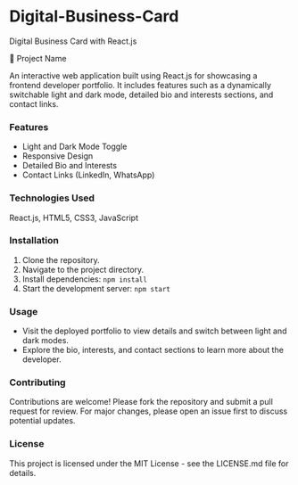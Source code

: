 # Digital-Business-Card
Digital Business Card with React.js

🚀 Project Name

An interactive web application built using React.js for showcasing a frontend developer portfolio. It includes features such as a dynamically switchable light and dark mode, detailed bio and interests sections, and contact links.

### Features
- Light and Dark Mode Toggle
- Responsive Design
- Detailed Bio and Interests
- Contact Links (LinkedIn, WhatsApp)

### Technologies Used
React.js, HTML5, CSS3, JavaScript

### Installation
1. Clone the repository.
2. Navigate to the project directory.
3. Install dependencies: `npm install`
4. Start the development server: `npm start`

### Usage
- Visit the deployed portfolio to view details and switch between light and dark modes.
- Explore the bio, interests, and contact sections to learn more about the developer.

### Contributing
Contributions are welcome! Please fork the repository and submit a pull request for review. For major changes, please open an issue first to discuss potential updates.

### License
This project is licensed under the MIT License - see the LICENSE.md file for details.
